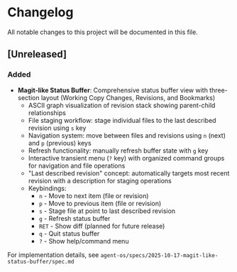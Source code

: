 # Changelog

All notable changes to this project will be documented in this file.

## [Unreleased]

### Added

- **Magit-like Status Buffer**: Comprehensive status buffer view with three-section layout (Working Copy Changes, Revisions, and Bookmarks)
  - ASCII graph visualization of revision stack showing parent-child relationships
  - File staging workflow: stage individual files to the last described revision using `s` key
  - Navigation system: move between files and revisions using `n` (next) and `p` (previous) keys
  - Refresh functionality: manually refresh buffer state with `g` key
  - Interactive transient menu (`?` key) with organized command groups for navigation and file operations
  - "Last described revision" concept: automatically targets most recent revision with a description for staging operations
  - Keybindings:
    - `n` - Move to next item (file or revision)
    - `p` - Move to previous item (file or revision)
    - `s` - Stage file at point to last described revision
    - `g` - Refresh status buffer
    - `RET` - Show diff (planned for future release)
    - `q` - Quit status buffer
    - `?` - Show help/command menu

For implementation details, see `agent-os/specs/2025-10-17-magit-like-status-buffer/spec.md`
